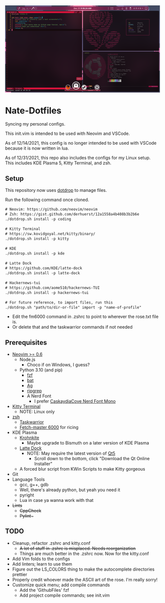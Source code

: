 ![Rice](rice.png)

# Nate-Dotfiles

Syncing my personal configs.

This init.vim is intended to be used with Neovim and VSCode.

As of 12/14/2021, this config is no longer intended to be used with
VSCode because it is now written in lua.

As of 12/31/2021, this repo also includes the configs for my Linux setup.
This includes KDE Plasma 5, Kitty Terminal, and zsh.

## Setup
This repository now uses [dotdrop](https://github.com/deadc0de6/dotdrop) to manage files.

Run the following command once cloned.
```
# Neovim: https://github.com/neovim/neovim
# Zsh: https://gist.github.com/derhuerst/12a1558a4b408b3b2b6e
./dotdrop.sh install -p coding

# Kitty Terminal
# https://sw.kovidgoyal.net/kitty/binary/
./dotdrop.sh install -p kitty

# KDE
./dotdrop.sh install -p kde

# Latte Dock
# https://github.com/KDE/latte-dock
./dotdrop.sh install -p latte-dock

# Hackernews-tui
# https://github.com/aome510/hackernews-TUI
./dotdrop.sh install -p hackernews-tui

# For future reference, to import files, run this
./dotdrop.sh "path/to/dir-or-file" import -p "name-of-profile"
```
- Edit the fm6000 command in .zshrc to point to wherever the rose.txt file is.
- Or delete that and the taskwarrior commands if not needed

## Prerequisites

- [Neovim >= 0.6](https://github.com/neovim/neovim)
  - Node.js
    - Choco if on Windows, I guess?
  - Python 3.10 (and pip)
    - [fzf](https://github.com/junegunn/fzf)
    - [bat](https://github.com/sharkdp/bat)
    - [Ag](https://github.com/ggreer/the_silver_searcher)
    - [ripgrep](https://github.com/BurntSushi/ripgrep)
    - A Nerd Font
      - I prefer [CaskaydiaCove Nerd Font Mono](https://github.com/ryanoasis/nerd-fonts/releases/download/v2.1.0/CascadiaCode.zip)
- [Kitty Terminal](https://sw.kovidgoyal.net/kitty/binary/)
  - NOTE: Linux only
- [zsh](https://gist.github.com/derhuerst/12a1558a4b408b3b2b6e)
  - [Taskwarrior](https://github.com/GothenburgBitFactory/taskwarrior)
  - [Fetch-master 6000](https://github.com/anhsirk0/fetch-master-6000) for ricing
- KDE Plasma
  - [Krohnkite](https://github.com/esjeon/krohnkite)
    - Maybe upgrade to Bismuth on a later version of KDE Plasma
  - [Latte Dock](https://github.com/KDE/latte-dock)
    - NOTE: May require the latest version of [Qt5](https://www.qt.io/download-open-source?hsCtaTracking=9f6a2170-a938-42df-a8e2-a9f0b1d6cdce%7C6cb0de4f-9bb5-4778-ab02-bfb62735f3e5)
      - Scroll down to the bottom, click "Download the Qt Online Installer"
  - A forced blur script from KWin Scripts to make Kitty gorgeous
- Git
- Language Tools
  - gcc, g++, gdb
  - Well, there's already python, but yeah you need it
  - pyright
  - Lua in case ya wanna work with that
- ~~Lints~~
  - ~~CppCheck~~
  - ~~Pylint~~~

## TODO

- Cleanup, refactor .zshrc and kitty.conf
  - ~~A lot of stuff in .zshrc is misplaced. Needs reorganization~~
  - Things are much better in the .zshrc now. Now for the kitty.conf
- Add Vim folds to the configs
- Add linters; learn to use them
- Figure out the LS_COLORS thing to make the autocomplete directories prettier
- Properly credit whoever made the ASCII art of the rose. I'm really sorry!
- Customize quick menu; add compile commands
  - Add the 'GithubFiles' fzf
  - Add project compile commands; see init.vim
